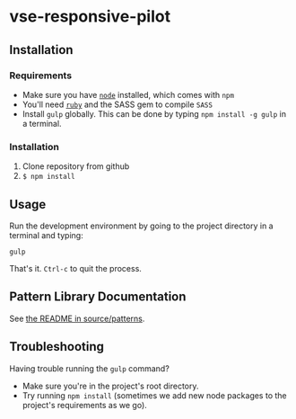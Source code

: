 vse-responsive-pilot
====================

## Installation

### Requirements

* Make sure you have [`node`](http://nodejs.org/) installed, which comes with `npm`
* You'll need [`ruby`](https://www.ruby-lang.org/en/) and the SASS gem to compile `SASS`
* Install `gulp` globally. This can be done by typing `npm install -g gulp` in a terminal.

### Installation

1. Clone repository from github
2. `$ npm install`

## Usage

Run the development environment by going to the project directory in a terminal and typing:

`gulp`

That's it. `Ctrl-c` to quit the process.

## Pattern Library Documentation

See [the README in source/patterns](source/patterns).

## Troubleshooting

Having trouble running the `gulp` command?

* Make sure you're in the project's root directory.
* Try running `npm install` (sometimes we add new node packages to the project's requirements as we go).
